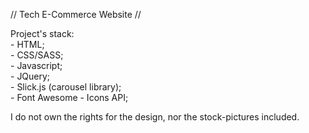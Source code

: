 // Tech E-Commerce Website //  
  
Project's stack:  
    - HTML;  
    - CSS/SASS;  
    - Javascript;  
    - JQuery;  
    - Slick.js (carousel library);  
    - Font Awesome - Icons API;  

I do not own the rights for the design, nor the stock-pictures included.